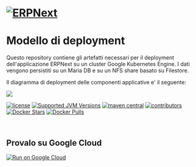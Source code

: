 # [![ERPNext](https://erpnext.com/files/erpnext-logo-blue-v2.png)](https://erpnext.com/)


# Modello di deployment

Questo repository contiene gli artefatti necessari per il deployment dell'applicazione ERPNext su un cluster Google Kubernetes Engine. I dati vengono persistiti su un Maria DB e su un NFS share basato su Filestore.

Il diagramma di deployment  delle componenti applicative e' il seguente:

![](https://github.com/italia/cloud-google-erpnext/blob/main/images/deployment.png)



[![license](https://img.shields.io/badge/License-AGPL%20v3-blue.svg?logo=gnu&style=for-the-badge)](https://github.com/consiglionazionaledellericerche/sigla-main/blob/master/LICENSE)
[![Supported JVM Versions](https://img.shields.io/badge/JVM-8-brightgreen.svg?style=for-the-badge&logo=Java)](https://openjdk.java.net/install/)
[![maven central](https://img.shields.io/maven-central/v/it.cnr.si.sigla/sigla-parent.svg?logo=apache-maven&style=for-the-badge)](https://mvnrepository.com/artifact/it.cnr.si.sigla/sigla-parent)
[![contributors](https://img.shields.io/github/contributors/consiglionazionaledellericerche/sigla-main.svg?logo=github&style=for-the-badge)](https://github.com/consiglionazionaledellericerche/sigla-main/contributors/)
[![Docker Stars](https://img.shields.io/docker/stars/consiglionazionalericerche/sigla-main.svg?logo=docker&style=for-the-badge)](https://hub.docker.com/r/consiglionazionalericerche/sigla-main/)
[![Docker Pulls](https://img.shields.io/docker/pulls/consiglionazionalericerche/sigla-main.svg?logo=docker&style=for-the-badge)](https://hub.docker.com/r/consiglionazionalericerche/sigla-main/)

[![<Build doc Status>](https://circleci.com/gh/consiglionazionaledellericerche/sigla-main.svg?style=svg)](https://app.circleci.com/pipelines/github/consiglionazionaledellericerche/sigla-main)
[![<docs>](https://circleci.com/gh/consiglionazionaledellericerche/sigla-main.svg?style=shield)](https://consiglionazionaledellericerche.github.io/sigla-main)

## Provalo su Google Cloud
[![Run on Google Cloud](https://deploy.cloud.run/button.svg)](https://ssh.cloud.google.com/cloudshell/editor?cloudshell_git_repo=https://github.com/GiuseppeCofano/gcp-erpnext.git&cloudshell_workspace=./&cloudshell_print=print.txt&shellonly=true)
 
